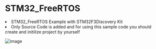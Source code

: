 <h1>STM32_FreeRTOS</h1>

<li>STM32_FreeRTOS Example with STM32F3Discovery Kit</li>

<li>Only Source Code is added and for using this sample code you should create and initilize project by yourself</li>

![image](https://github.com/MuhammadRezaHeidary/STM32_FreeRTOS/assets/50994989/a357ad40-bffa-4a89-9200-ced01092da1a)
